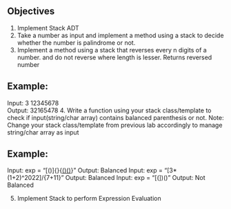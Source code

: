 ## Objectives
1. Implement Stack ADT
2. Take a number as input and implement a method using a stack to decide whether the number is palindrome or not.
3. Implement a method using a stack that reverses every n digits of a number. and do not reverse where length is lesser. Returns reversed number
## Example: 
Input: 3 12345678     
Output: 32165478
4. Write a function using your stack class/template to check if input(string/char array) contains balanced parenthesis or not.
Note: Change your stack class/template from previous lab accordingly to manage string/char array as input
## Example:
Input: exp = “[()]{}{[()()]()}” 
Output: Balanced
Input: exp = “[3*(1+2)^2022]/{7+11}” 
Output: Balanced
Input: exp = “[(])()” 
Output: Not Balanced

5. Implement Stack to perform Expression Evaluation
